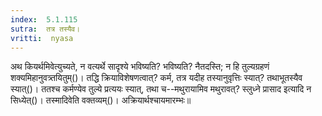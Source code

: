 ```yaml
---
index:  5.1.115
sutra:  तत्र तस्यैव।
vritti:  nyasa
---
```


अथ कियर्थमिवेत्युच्यते, न वत्यर्थे सादृश्ये भविष्यति? भविष्यति? नैतदस्ति; न हि तुल्यग्रहणं शक्यमिहानुवत्र्तयितुम्()। तद्धि क्रियाविशेषणत्वात्? कर्म, तत्र यदीह तस्यानुवृत्तिः स्यात्? तथाभूतस्यैव स्यात्()। ततश्च कर्मण्येव तुल्ये प्रत्ययः स्यात्, तथा च--मथुरायामिव मथुरावत्? स्लुध्ने प्रासाद इत्यादि न सिध्येत्()। तस्मादिवेति वक्तव्यम्()। अक्रियार्थश्चायमारम्भः॥
